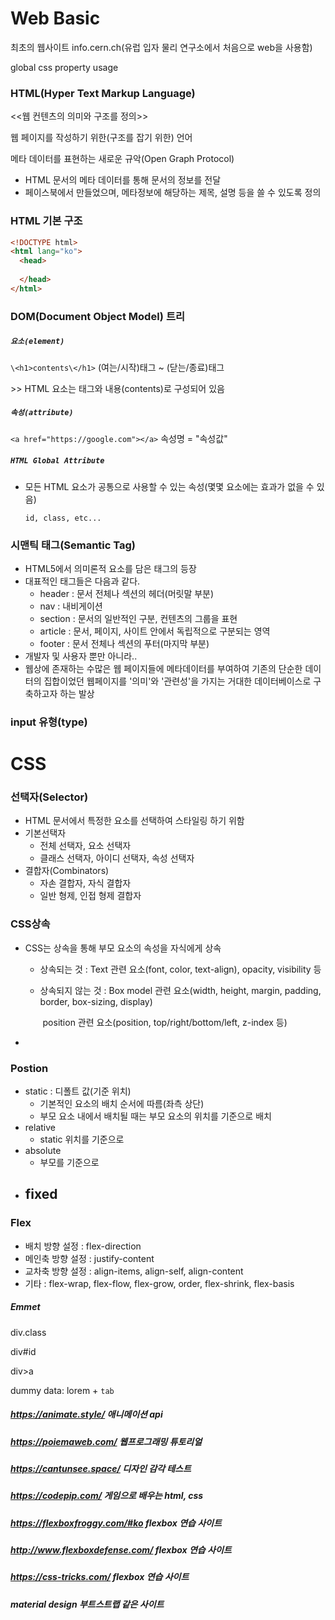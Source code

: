 # Web Basic



최초의 웹사이트 info.cern.ch(유럽 입자 물리 연구소에서 처음으로 web을 사용함)

global css property usage



### HTML(Hyper Text Markup Language)

<<웹 컨텐츠의 의미와 구조를 정의>>

웹 페이지를 작성하기 위한(구조를 잡기 위한) 언어



메타 데이터를 표현하는 새로운 규악(Open Graph Protocol)

- HTML 문서의 메타 데이터를 통해 문서의 정보를 전달
- 페이스북에서 만들었으며, 메타정보에 해당하는 제목, 설명 등을 쓸 수 있도록 정의



### HTML 기본 구조

```html
<!DOCTYPE html>
<html lang="ko">
  <head>
    
  </head>
</html>
```



### DOM(Document Object Model) 트리

##### `요소(element)`

`\<h1>contents\</h1>`  (여는/시작)태그 ~ (닫는/종료)태그

  \>> HTML 요소는 태그와 내용(contents)로 구성되어 있음



##### `속성(attribute)`

`<a href="https://google.com"></a>`  속성명 = "속성값"



##### `HTML Global Attribute`

- 모든 HTML 요소가 공통으로 사용할 수 있는 속성(몇몇 요소에는 효과가 없을 수 있음)

  `id, class, etc...`





### 시맨틱 태그(Semantic Tag)

- HTML5에서 의미론적 요소를 담은 태그의 등장
- 대표적인 태그들은 다음과 같다.
  - header : 문서 전체나 섹션의 헤더(머릿말 부분)
  - nav : 내비게이션
  - section : 문서의 일반적인 구분, 컨텐츠의 그룹을 표현
  - article : 문서, 페이지, 사이트 안에서 독립적으로 구분되는 영역
  - footer : 문서 전체나 섹션의 푸터(마지막 부분)
- 개발자 및 사용자 뿐만 아니라..
- 웹상에 존재하는 수많은 웹 페이지들에 메타데이터를 부여하여 기존의 단순한 데이터의 집합이었던 웹페이지를 '의미'와 '관련성'을 가지는 거대한 데이터베이스로 구축하고자 하는 발상



### input 유형(type)









# CSS

### 선택자(Selector)

- HTML 문서에서 특정한 요소를 선택하여 스타일링 하기 위함
- 기본선택자
  - 전체 선택자, 요소 선택자
  - 클래스 선택자, 아이디 선택자, 속성 선택자
- 결합자(Combinators)
  - 자손 결합자, 자식 결합자
  - 일반 형제, 인접 형제 결합자



### CSS상속

- CSS는 상속을 통해 부모 요소의 속성을 자식에게 상속

  - 상속되는 것 : Text 관련 요소(font, color, text-align), opacity, visibility 등

  - 상속되지 않는 것 : Box model 관련 요소(width, height, margin, padding, border, box-sizing, display)

    ​							position 관련 요소(position, top/right/bottom/left, z-index 등)

- 



### Postion

- static : 디폴트 값(기준 위치)
  - 기본적인 요소의 배치 순서에 따름(좌측 상단)
  - 부모 요소 내에서 배치될 때는 부모 요소의 위치를 기준으로 배치
- relative
  - static 위치를 기준으로
- absolute
  - 부모를 기준으로
- fixed
  - 



### Flex

- 배치 방향 설정 : flex-direction
- 메인축 방향 설정 : justify-content
- 교차축 방향 설정 : align-items, align-self, align-content
- 기타 : flex-wrap, flex-flow, flex-grow, order, flex-shrink, flex-basis





##### Emmet

div.class

div#id

div>a

dummy data: lorem + `tab`



##### https://animate.style/  애니메이션 api

##### https://poiemaweb.com/ 웹프로그래밍 튜토리얼

##### https://cantunsee.space/ 디자인 감각 테스트

##### https://codepip.com/ 게임으로 배우는 html, css

##### https://flexboxfroggy.com/#ko flexbox 연습 사이트

##### http://www.flexboxdefense.com/ flexbox 연습 사이트

##### https://css-tricks.com/ flexbox 연습 사이트

##### material design 부트스트랩 같은 사이트



